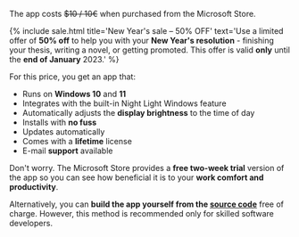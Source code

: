 The app costs  ~~$10 / 10€~~ when purchased from the Microsoft Store.

{% include sale.html title='New Year\'s sale – 50% OFF' text='Use a limited offer of **50% off** to help you with your **New Year\'s resolution** - finishing your thesis, writing a novel, or getting promoted. This offer is valid **only** until the **end of January** 2023.' %}

For this price, you get an app that:

- Runs on **Windows 10** and **11**
- Integrates with the built-in Night Light Windows feature
- Automatically adjusts the **display brightness** to the time of day
- Installs with **no fuss**
- Updates automatically
- Comes with a **lifetime** license
- E-mail **support** available

Don't worry. The Microsoft Store provides a **free two-week trial** version of the app so you can see how beneficial it is to your **work comfort and productivity**.

Alternatively, you can **build the app yourself from the [source code](https://github.com/oookoook/NighttimeDisplayDimmer)** free of charge. However, this method is recommended only for skilled software developers.